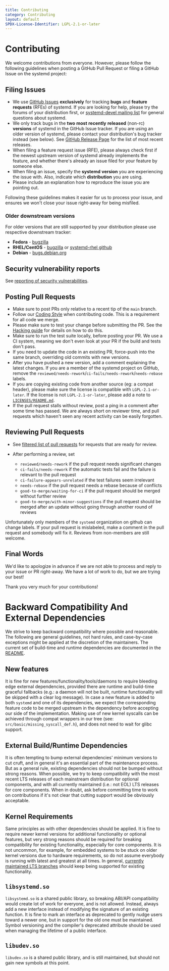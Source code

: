 ```yaml
---
title: Contributing
category: Contributing
layout: default
SPDX-License-Identifier: LGPL-2.1-or-later
---
```


# Contributing

We welcome contributions from everyone. However, please follow the following guidelines when posting a GitHub Pull Request or filing a GitHub Issue on the systemd project:

## Filing Issues

* We use [GitHub Issues](https://github.com/systemd/systemd/issues) **exclusively** for tracking **bugs** and **feature** **requests** (RFEs) of systemd. If you are looking for help, please try the forums of your distribution first, or [systemd-devel mailing list](https://lists.freedesktop.org/mailman/listinfo/systemd-devel) for general questions about systemd.
* We only track bugs in the **two** **most** **recently** **released** (non-rc) **versions** of systemd in the GitHub Issue tracker. If you are using an older version of systemd, please contact your distribution's bug tracker instead (see below). See [GitHub Release Page](https://github.com/systemd/systemd/releases) for the list of most recent releases.
* When filing a feature request issue (RFE), please always check first if the newest upstream version of systemd already implements the feature, and whether there's already an issue filed for your feature by someone else.
* When filing an issue, specify the **systemd** **version** you are experiencing the issue with. Also, indicate which **distribution** you are using.
* Please include an explanation how to reproduce the issue you are pointing out.

Following these guidelines makes it easier for us to process your issue, and ensures we won't close your issue right-away for being misfiled.

### Older downstream versions
For older versions that are still supported by your distribution please use respective downstream tracker:
* **Fedora** - [bugzilla](https://bugzilla.redhat.com/enter_bug.cgi?product=Fedora&component=systemd)
* **RHEL/CentOS** - [bugzilla](https://bugzilla.redhat.com/) or [systemd-rhel github](https://github.com/systemd-rhel/)
* **Debian** - [bugs.debian.org](https://bugs.debian.org/cgi-bin/pkgreport.cgi?pkg=systemd)

## Security vulnerability reports

See [reporting of security vulnerabilities](SECURITY.md).

## Posting Pull Requests

* Make sure to post PRs only relative to a recent tip of the `main` branch.
* Follow our [Coding Style](CODING_STYLE.md) when contributing code. This is a requirement for all code we merge.
* Please make sure to test your change before submitting the PR. See the [Hacking guide](HACKING.md) for details on how to do this.
* Make sure to run the test suite locally, before posting your PR. We use a CI system, meaning we don't even look at your PR if the build and tests don't pass.
* If you need to update the code in an existing PR, force-push into the same branch, overriding old commits with new versions.
* After you have pushed a new version, add a comment explaining the latest changes. If you are a member of the systemd project on GitHub, remove the `reviewed/needs-rework`/`ci-fails/needs-rework`/`needs-rebase` labels.
* If you are copying existing code from another source (eg: a compat header), please make sure the license is compatible with `LGPL-2.1-or-later`. If the license is not `LGPL-2.1-or-later`, please add a note to [`LICENSES/README.md`](https://github.com/systemd/systemd/blob/main/LICENSES/README.md).
* If the pull request stalls without review, post a ping in a comment after some time has passed. We are always short on reviewer time, and pull requests which haven't seen any recent activity can be easily forgotten.

## Reviewing Pull Requests

* See [filtered list of pull requests](https://github.com/systemd/systemd/pulls?q=is%3Aopen+is%3Apr+-label%3A%22reviewed%2Fneeds-rework+%F0%9F%94%A8%22+-label%3Aneeds-rebase+-label%3Agood-to-merge%2Fwith-minor-suggestions+-label%3A%22good-to-merge%2Fwaiting-for-ci+%F0%9F%91%8D%22+-label%3Apostponed+-label%3A%22needs-reporter-feedback+%E2%9D%93%22+-label%3A%22dont-merge+%F0%9F%92%A3%22+-label%3A%22ci-fails%2Fneeds-rework+%F0%9F%94%A5%22+sort%3Aupdated-desc) for requests that are ready for review.
* After performing a review, set

    * `reviewed/needs-rework` if the pull request needs significant changes
    * `ci-fails/needs-rework` if the automatic tests fail and the failure is relevant to the pull request
    * `ci-failure-appears-unrelated` if the test failures seem irrelevant
    * `needs-rebase` if the pull request needs a rebase because of conflicts
    * `good-to-merge/waiting-for-ci` if the pull request should be merged without further review
    * `good-to-merge/with-minor-suggestions` if the pull request should be merged after an update without going through another round of reviews

Unfortunately only members of the `systemd` organization on github can change labels.
If your pull request is mislabeled, make a comment in the pull request and somebody will fix it.
Reviews from non-members are still welcome.

## Final Words

We'd like to apologize in advance if we are not able to process and reply to your issue or PR right-away. We have a lot of work to do, but we are trying our best!

Thank you very much for your contributions!

# Backward Compatibility And External Dependencies

We strive to keep backward compatibility where possible and reasonable. The following are general guidelines, not hard
rules, and case-by-case exceptions might be applied at the discretion of the maintainers. The current set of build-time
and runtime dependencies are documented in the [README](https://github.com/systemd/systemd/blob/main/README).

## New features

It is fine for new features/functionality/tools/daemons to require bleeding edge external dependencies, provided there
are runtime and build-time graceful fallbacks (e.g.: a daemon will not be built, runtime functionality will be skipped with a clear log message).
In case a new feature is added to both `systemd` and one of its dependencies, we expect the corresponding feature code to
be merged upstream in the dependency before accepting our side of the implementation.
Making use of new kernel syscalls can be achieved through compat wrappers in our tree (see: `src/basic/missing_syscall_def.h`),
and does not need to wait for glibc support.

## External Build/Runtime Dependencies

It is often tempting to bump external dependencies' minimum versions to cut cruft, and in general it's an essential part
of the maintenance process. But as a general rule, existing dependencies should not be bumped without strong
reasons. When possible, we try to keep compatibility with the most recent LTS releases of each mainstream distribution
for optional components, and with all currently maintained (i.e.: not EOL) LTS releases for core components. When in
doubt, ask before committing time to work on contributions if it's not clear that cutting support would be obviously
acceptable.

## Kernel Requirements

Same principles as with other dependencies should be applied. It is fine to require newer kernel versions for additional
functionality or optional features, but very strong reasons should be required for breaking compatibility for existing
functionality, especially for core components. It is not uncommon, for example, for embedded systems to be stuck on older
kernel versions due to hardware requirements, so do not assume everybody is running with latest and greatest at all times.
In general, [currently maintained LTS branches](https://www.kernel.org/category/releases.html) should keep being supported
for existing functionality.

## `libsystemd.so`

`libsystemd.so` is a shared public library, so breaking ABI/API compatibility would create lot of work for everyone, and is not allowed. Instead, always add a new interface instead of modifying
the signature of an existing function. It is fine to mark an interface as deprecated to gently nudge users toward a newer one,
but in support for the old one must be maintained.
Symbol versioning and the compiler's deprecated attribute should be used when managing the lifetime of a public interface.

## `libudev.so`

`libudev.so` is a shared public library, and is still maintained, but should not gain new symbols at this point.

